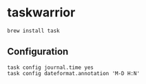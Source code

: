 # taskwarrior #

	brew install task

## Configuration

	task config journal.time yes
	task config dateformat.annotation 'M-D H:N'
